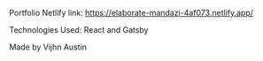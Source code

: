 

Portfolio Netlify link: https://elaborate-mandazi-4af073.netlify.app/


Technologies Used: React and Gatsby 

Made by Vijhn Austin







